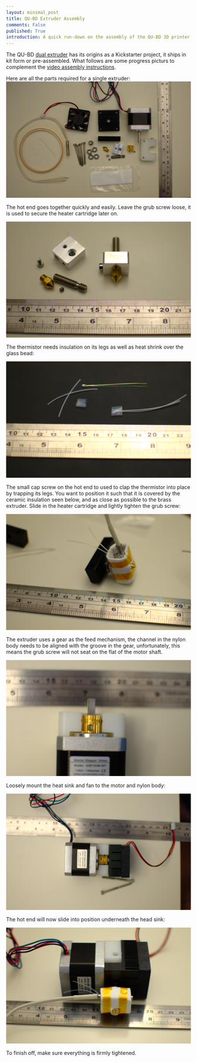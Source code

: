 ```yaml
---
layout: minimal_post
title: QU-BD Extruder Assembly 
comments: False
published: True 
introduction: A quick run-down on the assembly of the QU-BD 3D printer dual extruder.
---
```


The QU-BD [dual extruder](http://store.qu-bd.com/product.php?id_product=19) has its origins as a Kickstarter project, it ships in kit form or pre-assembled.
What follows are some progress picturs to complement the [video assembly instructions](http://www.qu-bd.com/tutorials/mbe-extruder-assembly-instructions/).

Here are all the parts required for a single extruder: 
![](/static/images/qubd_extruder/parts.png)

The hot end goes together quickly and easily. Leave the grub screw loose, it is used to secure the heater cartridge later on.

![](/static/images/qubd_extruder/hotend.png)

The thermistor needs insulation on its legs as well as heat shrink over the glass bead:

![](/static/images/qubd_extruder/thermistor.png)

The small cap screw on the hot end to used to clap the thermistor into place by trapping its legs. You want to position it such that it is covered by the ceramic insulation seen below, and as close as possible to the brass extruder. Slide in the heater cartridge and lightly tighten the grub screw:

![](/static/images/qubd_extruder/wrapped.png)

The extruder uses a gear as the feed mechanism, the channel in the nylon body needs to be aligned with the groove in the gear, unfortunately, this means the grub screw will not seat on the flat of the motor shaft.

![](/static/images/qubd_extruder/alignment.png)

Loosely mount the heat sink and fan to the motor and nylon body:

![](/static/images/qubd_extruder/coldend.png)

The hot end will now slide into position underneath the head sink:

![](/static/images/qubd_extruder/complete.png)

To finish off, make sure everything is firmly tightened.

